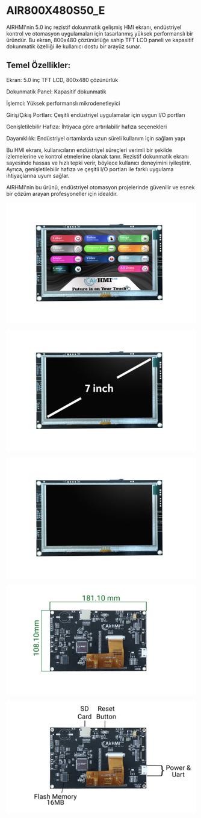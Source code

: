 # AIR800X480S50_E

AIRHMI'nin 5.0 inç rezistif dokunmatik gelişmiş HMI ekranı, endüstriyel kontrol ve otomasyon uygulamaları için tasarlanmış yüksek performanslı bir üründür. Bu ekran, 800x480 çözünürlüğe sahip TFT LCD paneli ve kapasitif dokunmatik özelliği ile kullanıcı dostu bir arayüz sunar.

## Temel Özellikler:

Ekran: 5.0 inç TFT LCD, 800x480 çözünürlük

Dokunmatik Panel: Kapasitif dokunmatik

İşlemci: Yüksek performanslı mikrodenetleyici

Giriş/Çıkış Portları: Çeşitli endüstriyel uygulamalar için uygun I/O portları

Genişletilebilir Hafıza: İhtiyaca göre artırılabilir hafıza seçenekleri

Dayanıklılık: Endüstriyel ortamlarda uzun süreli kullanım için sağlam yapı

Bu HMI ekranı, kullanıcıların endüstriyel süreçleri verimli bir şekilde izlemelerine ve kontrol etmelerine olanak tanır. Rezistif dokunmatik ekranı sayesinde hassas ve hızlı tepki verir, böylece kullanıcı deneyimini iyileştirir. Ayrıca, genişletilebilir hafıza ve çeşitli I/O portları ile farklı uygulama ihtiyaçlarına uyum sağlar.

AIRHMI'nin bu ürünü, endüstriyel otomasyon projelerinde güvenilir ve esnek bir çözüm arayan profesyoneller için idealdir.

![Açıklama Metni](1.jpg)

![Açıklama Metni](2.jpg)

![Açıklama Metni](3.jpg)

![Açıklama Metni](4.jpg)

![Açıklama Metni](5.jpg)

